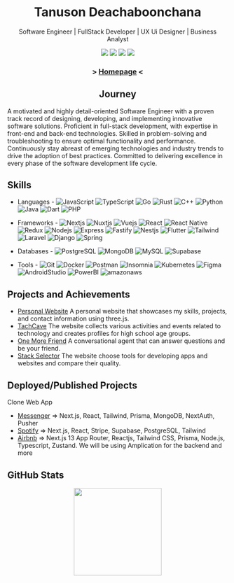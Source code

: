 <h1 align="center">
  Tanuson Deachaboonchana
</h1>

<p align="center">Software Engineer | FullStack Developer | UX Ui Designer | Business Analyst</p>

<p align="center">
<a href="https://www.instagram.com/te_nus0n/"><img src="https://img.shields.io/badge/te_nus0n_-%23E4405F.svg?style=for-the-badge&logo=Instagram&logoColor=white"></a>
<a href="https://twitter.com/TanusonD10318"><img src="https://img.shields.io/badge/TanusonD10318-%231DA1F2.svg?style=for-the-badge&logo=Twitter&logoColor=white"></a>
<a href="mailto:tanuson679@gmail.com"><img src="https://img.shields.io/badge/Gmail-D14836?style=for-the-badge&logo=gmail&logoColor=white"></a>
<a href="https://www.facebook.com/profile.php?id=100018165305200"><img src="https://img.shields.io/badge/Tae Tanuson-%231877F2.svg?style=for-the-badge&logo=Facebook&logoColor=white"></a>
</p>

<h3 align="center"> > <a href="https://tanuson-page.vercel.app/">Homepage</a> < </h3>
  
<h2 align="center">
  Journey
</h2>

A motivated and highly detail-oriented Software Engineer with a proven track record of designing, developing, and implementing innovative software solutions. Proficient in full-stack development, with expertise in front-end and back-end technologies. Skilled in problem-solving and troubleshooting to ensure optimal functionality and performance. Continuously stay abreast of emerging technologies and industry trends to drive the adoption of best practices. Committed to delivering excellence in every phase of the software development life cycle.


## Skills
- Languages -  ![JavaScript](https://img.shields.io/badge/-JavaScript-05122A?style=falt&logo=javascript)
![TypeScript](https://img.shields.io/badge/-TypeScript-05122A?style=falt&logo=typescript)
![Go](https://img.shields.io/badge/-Go-05122A?style=falt&logo=go)
![Rust](https://img.shields.io/badge/-Rust-05122A?style=falt&logo=Rust)
![C++](https://img.shields.io/badge/-C++-05122A?style=falte&logo=cplusplus)
![Python](https://img.shields.io/badge/-Python-05122A?style=falt&logo=python)
![Java](https://img.shields.io/badge/-Java-05122A?style=falt&logo=Oracle)
![Dart](https://img.shields.io/badge/-Dart-05122A?style=falt&logo=Dart&logoColor=blue)
![PHP](https://img.shields.io/badge/-PHP-05122A?style=falt&logo=php)

- Frameworks - ![Nextjs](https://img.shields.io/badge/-NextJS-05122A?style=falt&logo=Next.js)
![Nuxtjs](https://img.shields.io/badge/-NuxtJS-05122A?style=falt&logo=Nuxt.js)
![Vuejs](https://img.shields.io/badge/-VueJS-05122A?style=falt&logo=Vue.js)
![React](https://img.shields.io/badge/-ReactJS-05122A?style=falt&logo=React)
![React Native](https://img.shields.io/badge/-React_Native-05122A?style=falt&logo=React)
![Redux](https://img.shields.io/badge/-Redux-05122A?style=falt&logo=Redux)
![Nodejs](https://img.shields.io/badge/-NodeJS-05122A?style=falt&logo=Node.js)
![Express](https://img.shields.io/badge/-Express-05122A?style=falt&logo=Express)
![Fastify](https://img.shields.io/badge/-Fastify-05122A?style=falt&logo=Fastify)
![Nestjs](https://img.shields.io/badge/-NestJS-05122A?style=falt&logo=NestJs&logoColor=red)
![Flutter](https://img.shields.io/badge/-Flutter-05122A?style=falt&logo=Flutter&logoColor=skyblue)
![Tailwind](https://img.shields.io/badge/-Tailwind-05122A?style=falt&logo=Tailwind%20CSS&logoColor=skyblue)
![Laravel](https://img.shields.io/badge/-Laravel-05122A?style=falt&logo=Laravel)
![Django](https://img.shields.io/badge/-Django-05122A?style=falt&logo=Django)
![Spring](https://img.shields.io/badge/-Spring-05122A?style=falt&logo=Spring)

- Databases - ![PostgreSQL](https://img.shields.io/badge/-PostgreSQL-05122A?style=falt&logo=PostgreSQL)
![MongoDB](https://img.shields.io/badge/-MongoDB-05122A?style=falt&logo=MongoDB)
![MySQL](https://img.shields.io/badge/-MySQL-05122A?style=falt&logo=MySQL)
![Supabase](https://img.shields.io/badge/-Supabase-05122A?style=falt&logo=Supabase)

- Tools - ![Git](https://img.shields.io/badge/-git-05122A?style=falt&logo=git)
![Docker](https://img.shields.io/badge/-Docker-05122A?style=falt&logo=Docker)
![Postman](https://img.shields.io/badge/-Postman-05122A?style=falt&logo=Postman)
![Insomnia](https://img.shields.io/badge/-Insomnia-05122A?style=falt&logo=Insomnia)
![Kubernetes](https://img.shields.io/badge/-Kubernetes-05122A?style=falt&logo=Kubernetes)
![Figma](https://img.shields.io/badge/-Figma-05122A?style=falt&logo=Figma)
![AndroidStudio](https://img.shields.io/badge/-Android_Studio-05122A?style=falt&logo=Android)
![PowerBI](https://img.shields.io/badge/-PowerBI-05122A?style=falt&logo=PowerBI)
![amazonaws](https://img.shields.io/badge/-AWS-05122A?style=falt&logo=amazonaws)


## Projects and Achievements
- [Personal Website](^1^) A personal website that showcases my skills, projects, and contact information using three.js.
- [TachCave](^1^) The website collects various activities and events related to technology and creates profiles for high school age groups.
- [One More Friend](^1^) A conversational agent that can answer questions and be your friend.
- [Stack Selector](^1^) The website choose tools for developing apps and websites and compare their quality.

## Deployed/Published Projects

Clone Web App
- [Messenger](^1^) => Next.js, React, Tailwind, Prisma, MongoDB, NextAuth, Pusher
- [Spotify](^1^) => Next.js, React, Stripe, Supabase, PostgreSQL, Tailwind
- [Airbnb](https://rent-red-example.vercel.app/) => Next.js 13 App Router, Reactjs, Tailwind CSS, Prisma, Node.js, Typescript, Zustand. We will be using Amplication for the backend
and more

## GitHub Stats
<div align ="center">
<a href="https://github.com/anuraghazra/github-readme-stats">
  <img height=200 align="center" src="https://github-readme-stats.vercel.app/api?username=flagrantii&theme=dark" />
</a>
<!-- <a href="https://github.com/anuraghazra/convoychat">
  <img height=200 align="center" src="https://github-readme-stats.vercel.app/api/top-langs?username=flagrantii&layout=compact&langs_count=8&card_width=320&theme=dark" />
</a> -->
</div>

